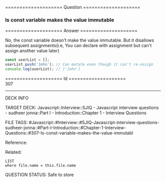 ==================== Question ====================  

### Is const variable makes the value immutable  

==================== Answer ====================  

No, the const variable doesn't make the value immutable. But it disallows
subsequent assignments(i.e, You can declare with assignment but can't assign
another value later)

```javascript
const userList = [];
userList.push('John'); // Can mutate even though it can't re-assign
console.log(userList); // ['John']
```

==================== Id ====================  
307
<!--ID: 1707879826157-->

---

DECK INFO

TARGET DECK: Javascript::Interview::SJIQ - Javascript interview questions - sudheer jonna::Part I - Introduction::Chapter 1 - Interview Questions

FILE TAGS: #Javascript::#Interview::#SJIQ-Javascript-interview-questions-sudheer-jonna::#Part-I-Introduction::#Chapter-1-Interview-Questions::#307-Is-const-variable-makes-the-value-immutabl

Reference:

Related:

```dataview
LIST
where file.name = this.file.name
```
QUESTION STATUS: Safe to store
